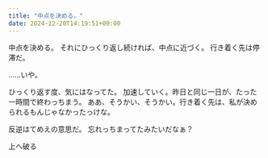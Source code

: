```yaml
---
title: "中点を決める。"
date: 2024-12-20T14:19:51+09:00
---
```

中点を決める。
それにひっくり返し続ければ、中点に近づく。
行き着く先は停滞だ。

……いや。

ひっくり返す度、気にはなってた。
加速していく。昨日と同じ一日が、たった一時間で終わっちまう。
ああ、そうかい、そうかい。行き着く先は、私が決められるもんじゃなかったっけな。

反逆はてめえの意思だ。
忘れっちまってたみたいだなぁ？

上へ破る
